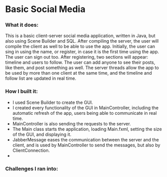 # Basic Social Media

### What it does:

This is a basic client-server social media application, written in Java, but also using Scene Builder and SQL. After compiling the server, the user will compile the client as well to be able to use the app. Initially, the user can sing in using the name, or register, in case it is the first time using the app. The user can sign out too. After registering, two sections will appear: timeline and users to follow. The user can add anyone to see their posts, like them, and post something as well. The server threads allow the app to be used by more than one client at the same time, and the timeline and follow list are updated in real time.

### How I built it:

- I used Scene Builder to create the GUI.
- I created every functionality of the GUI in MainController, including the automatic refresh of the app, users being able to communicate in real time.
- MainController is also sending the requests to the server.
- The Main class starts the application, loading Main.fxml, setting the size of the GUI, and displaying it.
- JabberMessage eases the communication between the server and the client, and is used by MainController to send the messages, but also by ClientConnection.
- 

### Challenges I ran into:
